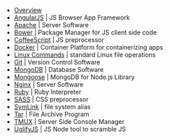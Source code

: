 * [Overview](docs/overview-md)
* [AngularJS](angularjs) | JS Browser App Framework
* [Apache](docs/apache.md) | Server Software
* [Bower](docs/bower.md) | Package Manager for JS client side code
* [CoffeeScript](#coffeescript) | JS preprocessor
* [Docker](docs/docker.md) | Container Platform for containerizing apps
* [Linux Commands](docs/linuxcommands.md) | standard Linux file operations
* [Git](docs/git.md) | Version Control Software
* [MongoDB](#mongodb) | Database Software
* [Mongoose](#mongoose) | MongoDB for Node.js Library
* [Nginx](#nginx) | Server Software
* [Ruby](#ruby) | Ruby Interpreter
* [SASS](#sass) | CSS preprocessor
* [SymLink](#symlink) | file system alias
* [Tar](#tar) | File Archive Program
* [TMUX](#tmux) | Server Side Console Manager
* [UglifyJS](#uglifyjs) | JS Node tool to scramble JS